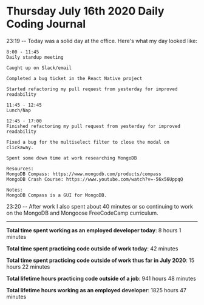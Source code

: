 # Thursday July 16th 2020 Daily Coding Journal

23:19 -- Today was a solid day at the office. Here's what my day looked like:

```
8:00 - 11:45
Daily standup meeting

Caught up on Slack/email

Completed a bug ticket in the React Native project

Started refactoring my pull request from yesterday for improved readability

11:45 - 12:45
Lunch/Nap

12:45 - 17:00
Finished refactoring my pull request from yesterday for improved readability

Fixed a bug for the multiselect filter to close the modal on clickaway.

Spent some down time at work researching MongoDB

Resources:
MongoDB Compass: https://www.mongodb.com/products/compass
MongoDB Crash Course: https://www.youtube.com/watch?v=-56x56UppqQ

Notes:
MongoDB Compass is a GUI for MongoDB.
```

23:20 -- After work I also spent about 40 minutes or so continuing to work on the MongoDB and Mongoose FreeCodeCamp curriculum.

---

**Total time spent working as an employed developer today**: 8 hours 1 minutes

**Total time spent practicing code outside of work today**: 42 minutes

**Total time spent practicing code outside of work thus far in July 2020**: 15 hours 22 minutes

**Total lifetime hours practicing code outside of a job**: 941 hours 48 minutes

**Total lifetime hours working as an employed developer**: 1825 hours 47 minutes

